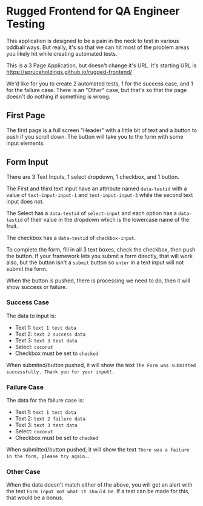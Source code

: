 # Rugged Frontend for QA Engineer Testing

This application is designed to be a pain in the neck to test in various oddball ways. But really, it's so that we can hit most of the problem areas you likely hit while creating automated tests.

This is a 3 Page Application, but doesn't change it's URL. It's starting URL is https://spruceholdings.github.io/rugged-frontend/

We'd like for you to create 2 automated tests, 1 for the success case, and 1 for the failure case. There is an "Other" case, but that's so that the page doesn't do nothing if something is wrong.

## First Page

The first page is a full screen "Header" with a little bit of text and a button to push if you scroll down. The button will take you to the form with some input elements.

## Form Input

There are 3 Text Inputs, 1 select dropdown, 1 checkbox, and 1 button.

The First and third text input have an attribute named `data-testid` with a value of `text-input-input-1` and `text-input-input-3` while the second text input does not.

The Select has a `data-testid` of `select-input` and each option has a `data-testid` of their value in the dropdown which is the lowercase name of the fruit.

The checkbox has a `data-testid` of `checkbox-input`.

To complete the form, fill in all 3 text boxes, check the checkbox, then push the button. If your framework lets you submit a form directly, that will work also, but the button isn't a `submit` button so `enter` in a text input will not submit the form.

When the button is pushed, there is processing we need to do, then it will show success or failure.

### Success Case

The data to input is:

- Text 1: `text 1 test data`
- Text 2: `text 2 success data`
- Text 3: `text 3 test data`
- Select: `coconut`
- Checkbox must be set to `checked`

When submited/button pushed, it will show the text `The Form was submitted successfully. Thank you for your input!`.

### Failure Case

The data for the failure case is:

- Text 1: `text 1 test data`
- Text 2: `text 2 failure data`
- Text 3: `text 3 test data`
- Select: `coconut`
- Checkbox must be set to `checked`

When submitted/button pushed, it will show the text `There was a failure in the form, please try again.`.

### Other Case

When the data doesn't match either of the above, you will get an alert with the text `Form input not what it should be`. If a test can be made for this, that would be a bonus.
